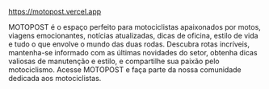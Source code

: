 https://motopost.vercel.app

MOTOPOST é o espaço perfeito para motociclistas apaixonados por motos, viagens emocionantes, notícias atualizadas, dicas de oficina, estilo de vida e tudo o que envolve o mundo das duas rodas. Descubra rotas incríveis, mantenha-se informado com as últimas novidades do setor, obtenha dicas valiosas de manutenção e estilo, e compartilhe sua paixão pelo motociclismo. Acesse MOTOPOST e faça parte da nossa comunidade dedicada aos motociclistas.
